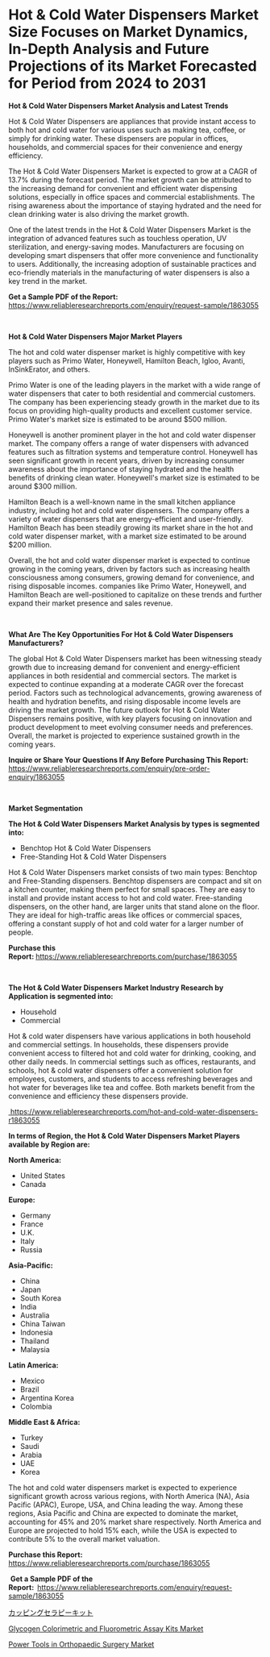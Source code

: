 <p><h1>Hot & Cold Water Dispensers Market Size Focuses on Market Dynamics, In-Depth Analysis and Future Projections of its Market Forecasted for Period from 2024 to 2031</h1></p><p><strong>Hot & Cold Water Dispensers Market Analysis and Latest Trends</strong></p>
<p><p>Hot & Cold Water Dispensers are appliances that provide instant access to both hot and cold water for various uses such as making tea, coffee, or simply for drinking water. These dispensers are popular in offices, households, and commercial spaces for their convenience and energy efficiency.</p><p>The Hot & Cold Water Dispensers Market is expected to grow at a CAGR of 13.7% during the forecast period. The market growth can be attributed to the increasing demand for convenient and efficient water dispensing solutions, especially in office spaces and commercial establishments. The rising awareness about the importance of staying hydrated and the need for clean drinking water is also driving the market growth.</p><p>One of the latest trends in the Hot & Cold Water Dispensers Market is the integration of advanced features such as touchless operation, UV sterilization, and energy-saving modes. Manufacturers are focusing on developing smart dispensers that offer more convenience and functionality to users. Additionally, the increasing adoption of sustainable practices and eco-friendly materials in the manufacturing of water dispensers is also a key trend in the market.</p></p>
<p><strong>Get a Sample PDF of the Report:&nbsp;</strong> <a href="https://www.reliableresearchreports.com/enquiry/request-sample/1863055">https://www.reliableresearchreports.com/enquiry/request-sample/1863055</a></p>
<p>&nbsp;</p>
<p><strong>Hot & Cold Water Dispensers Major Market Players</strong></p>
<p><p>The hot and cold water dispenser market is highly competitive with key players such as Primo Water, Honeywell, Hamilton Beach, Igloo, Avanti, InSinkErator, and others.</p><p>Primo Water is one of the leading players in the market with a wide range of water dispensers that cater to both residential and commercial customers. The company has been experiencing steady growth in the market due to its focus on providing high-quality products and excellent customer service. Primo Water's market size is estimated to be around $500 million.</p><p>Honeywell is another prominent player in the hot and cold water dispenser market. The company offers a range of water dispensers with advanced features such as filtration systems and temperature control. Honeywell has seen significant growth in recent years, driven by increasing consumer awareness about the importance of staying hydrated and the health benefits of drinking clean water. Honeywell's market size is estimated to be around $300 million.</p><p>Hamilton Beach is a well-known name in the small kitchen appliance industry, including hot and cold water dispensers. The company offers a variety of water dispensers that are energy-efficient and user-friendly. Hamilton Beach has been steadily growing its market share in the hot and cold water dispenser market, with a market size estimated to be around $200 million.</p><p>Overall, the hot and cold water dispenser market is expected to continue growing in the coming years, driven by factors such as increasing health consciousness among consumers, growing demand for convenience, and rising disposable incomes. companies like Primo Water, Honeywell, and Hamilton Beach are well-positioned to capitalize on these trends and further expand their market presence and sales revenue.</p></p>
<p>&nbsp;</p>
<p><strong>What Are The Key Opportunities For Hot & Cold Water Dispensers Manufacturers?</strong></p>
<p><p>The global Hot & Cold Water Dispensers market has been witnessing steady growth due to increasing demand for convenient and energy-efficient appliances in both residential and commercial sectors. The market is expected to continue expanding at a moderate CAGR over the forecast period. Factors such as technological advancements, growing awareness of health and hydration benefits, and rising disposable income levels are driving the market growth. The future outlook for Hot & Cold Water Dispensers remains positive, with key players focusing on innovation and product development to meet evolving consumer needs and preferences. Overall, the market is projected to experience sustained growth in the coming years.</p></p>
<p><strong>Inquire or Share Your Questions If Any Before Purchasing This Report:</strong> <a href="https://www.reliableresearchreports.com/enquiry/pre-order-enquiry/1863055">https://www.reliableresearchreports.com/enquiry/pre-order-enquiry/1863055</a></p>
<p>&nbsp;</p>
<p><strong>Market Segmentation</strong></p>
<p><strong>The Hot & Cold Water Dispensers Market Analysis by types is segmented into:</strong></p>
<p><ul><li>Benchtop Hot & Cold Water Dispensers</li><li>Free-Standing Hot & Cold Water Dispensers</li></ul></p>
<p><p>Hot & Cold Water Dispensers market consists of two main types: Benchtop and Free-Standing dispensers. Benchtop dispensers are compact and sit on a kitchen counter, making them perfect for small spaces. They are easy to install and provide instant access to hot and cold water. Free-standing dispensers, on the other hand, are larger units that stand alone on the floor. They are ideal for high-traffic areas like offices or commercial spaces, offering a constant supply of hot and cold water for a larger number of people.</p></p>
<p><strong>Purchase this Report:&nbsp;</strong><a href="https://www.reliableresearchreports.com/purchase/1863055">https://www.reliableresearchreports.com/purchase/1863055</a></p>
<p>&nbsp;</p>
<p><strong>The Hot & Cold Water Dispensers Market Industry Research by Application is segmented into:</strong></p>
<p><ul><li>Household</li><li>Commercial</li></ul></p>
<p><p>Hot & cold water dispensers have various applications in both household and commercial settings. In households, these dispensers provide convenient access to filtered hot and cold water for drinking, cooking, and other daily needs. In commercial settings such as offices, restaurants, and schools, hot & cold water dispensers offer a convenient solution for employees, customers, and students to access refreshing beverages and hot water for beverages like tea and coffee. Both markets benefit from the convenience and efficiency these dispensers provide.</p></p>
<p><a href="https://www.reliableresearchreports.com/hot-and-cold-water-dispensers-r1863055">&nbsp;https://www.reliableresearchreports.com/hot-and-cold-water-dispensers-r1863055</a></p>
<p><strong>In terms of Region, the Hot & Cold Water Dispensers Market Players available by Region are:</strong></p>
<p>
    <p> <strong> North America: </strong>
        <ul>
            <li>United States</li>
            <li>Canada</li>
        </ul>
        </p> 
    <p> <strong> Europe: </strong>
        <ul>
            <li>Germany</li>
            <li>France</li>
            <li>U.K.</li>
            <li>Italy</li>
            <li>Russia</li>
        </ul>
        </p> 
    <p> <strong> Asia-Pacific: </strong>
        <ul>
            <li>China</li>
            <li>Japan</li>
            <li>South Korea</li>
            <li>India</li>
            <li>Australia</li>
            <li>China Taiwan</li>
            <li>Indonesia</li>
            <li>Thailand</li>
            <li>Malaysia</li>
        </ul>
        </p> 
    <p> <strong> Latin America: </strong>
        <ul>
            <li>Mexico</li>
            <li>Brazil</li>
            <li>Argentina Korea</li>
            <li>Colombia</li>
        </ul>
        </p> 
    <p> <strong> Middle East & Africa: </strong>
        <ul>
            <li>Turkey</li>
            <li>Saudi</li>
            <li>Arabia</li>
            <li>UAE</li>
            <li>Korea</li>
        </ul>
    </p>
    </p>
<p><p>The hot and cold water dispensers market is expected to experience significant growth across various regions, with North America (NA), Asia Pacific (APAC), Europe, USA, and China leading the way. Among these regions, Asia Pacific and China are expected to dominate the market, accounting for 45% and 20% market share respectively. North America and Europe are projected to hold 15% each, while the USA is expected to contribute 5% to the overall market valuation.</p></p>
<p><strong>Purchase this Report: </strong><a href="https://www.reliableresearchreports.com/purchase/1863055">https://www.reliableresearchreports.com/purchase/1863055</a></p>
<p>&nbsp;<strong>Get a Sample PDF of the Report:&nbsp;&nbsp;</strong><a href="https://www.reliableresearchreports.com/enquiry/request-sample/1863055">https://www.reliableresearchreports.com/enquiry/request-sample/1863055</a></p>
<p><strong></strong></p>
<p><p><a href="https://github.com/AaronVargas43/Market-Research-Report-List-1/blob/main/245406541460.md">カッピングセラピーキット</a></p><p><a href="https://frill-swim-3cd.notion.site/Glycogen-Colorimetric-and-Fluorometric-Assay-Kits-Market-Outlook-Industry-Overview-and-Forecast-20-ae801cec892f454aac9402c433dd3303">Glycogen Colorimetric and Fluorometric Assay Kits Market</a></p><p><a href="https://gentle-editor-9db.notion.site/Power-Tools-in-Orthopaedic-Surgery-Market-Research-Report-Its-History-and-Forecast-2024-to-2031-13368e0713634d23b5df82e1ae57867c">Power Tools in Orthopaedic Surgery Market</a></p></p>